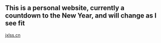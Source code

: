 ## This is a personal website, currently a countdown to the New Year, and will change as I see fit

[jxlss.cn](jxlss.cn)
